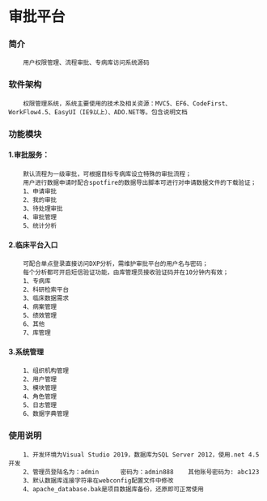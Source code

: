 # 审批平台

### 简介
        用户权限管理、流程审批、专病库访问系统源码


### 软件架构

        权限管理系统，系统主要使用的技术及相关资源：MVC5、EF6、CodeFirst、WorkFlow4.5、EasyUI（IE9以上）、ADO.NET等。包含说明文档


### 功能模块

#### 1.审批服务：
        默认流程为一级审批，可根据目标专病库设立特殊的审批流程；
        用户进行数据申请时配合spotfire的数据导出脚本可进行对申请数据文件的下载验证；
        1、申请审批
        2、我的审批
        3、待处理审批
        4、审批管理
        5、统计分析

#### 2.临床平台入口
        可配合单点登录直接访问DXP分析，需维护审批平台的用户名与密码；
        每个分析都可开启短信验证功能，由库管理员接收验证码并在10分钟内有效；
        1、专病库
        2、科研检索平台
        3、临床数据需求
        4、病案管理
        5、绩效管理
        6、其他
        7、库管理

#### 3.系统管理
        1、组织机构管理
        2、用户管理
        3、模块管理
        4、角色管理
        5、日志管理
        6、数据字典管理

### 使用说明

        1、开发环境为Visual Studio 2019，数据库为SQL Server 2012，使用.net 4.5开发
        2、管理员登陆名为：admin      密码为：admin888    其他账号密码为: abc123
        3、默认数据库连接字符串在webconfig配置文件中修改
        4、apache_database.bak是项目数据库备份，还原即可正常使用

